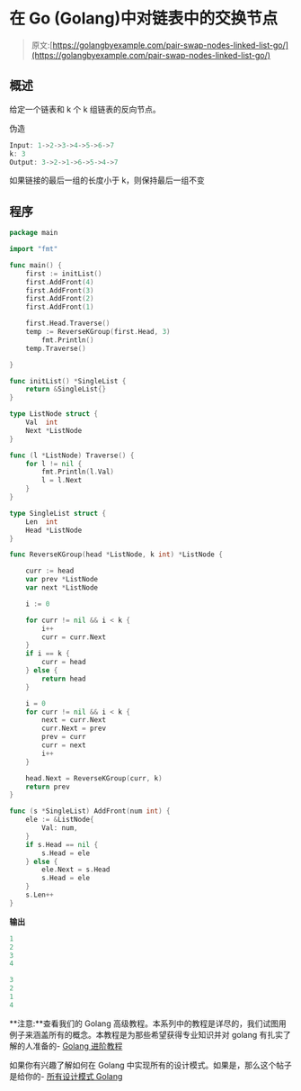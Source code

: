 # 在 Go (Golang)中对链表中的交换节点

> 原文:[https://golangbyexample.com/pair-swap-nodes-linked-list-go/](https://golangbyexample.com/pair-swap-nodes-linked-list-go/)

## **概述**

给定一个链表和 k 个 k 组链表的反向节点。

伪造

```go
Input: 1->2->3->4->5->6->7
k: 3
Output: 3->2->1->6->5->4->7
```

如果链接的最后一组的长度小于 k，则保持最后一组不变

## **程序**

```go
package main

import "fmt"

func main() {
	first := initList()
	first.AddFront(4)
	first.AddFront(3)
	first.AddFront(2)
	first.AddFront(1)

	first.Head.Traverse()
	temp := ReverseKGroup(first.Head, 3)
        fmt.Println()
	temp.Traverse()

}

func initList() *SingleList {
	return &SingleList{}
}

type ListNode struct {
	Val  int
	Next *ListNode
}

func (l *ListNode) Traverse() {
	for l != nil {
		fmt.Println(l.Val)
		l = l.Next
	}
}

type SingleList struct {
	Len  int
	Head *ListNode
}

func ReverseKGroup(head *ListNode, k int) *ListNode {

	curr := head
	var prev *ListNode
	var next *ListNode

	i := 0

	for curr != nil && i < k {
		i++
		curr = curr.Next
	}
	if i == k {
		curr = head
	} else {
		return head
	}

	i = 0
	for curr != nil && i < k {
		next = curr.Next
		curr.Next = prev
		prev = curr
		curr = next
		i++
	}

	head.Next = ReverseKGroup(curr, k)
	return prev
}

func (s *SingleList) AddFront(num int) {
	ele := &ListNode{
		Val: num,
	}
	if s.Head == nil {
		s.Head = ele
	} else {
		ele.Next = s.Head
		s.Head = ele
	}
	s.Len++
}
```

**输出**

```go
1
2
3
4

3
2
1
4
```

**注意:**查看我们的 Golang 高级教程。本系列中的教程是详尽的，我们试图用例子来涵盖所有的概念。本教程是为那些希望获得专业知识并对 golang 有扎实了解的人准备的- [Golang 进阶教程](https://golangbyexample.com/golang-comprehensive-tutorial/)

如果你有兴趣了解如何在 Golang 中实现所有的设计模式。如果是，那么这个帖子是给你的- [所有设计模式 Golang](https://golangbyexample.com/all-design-patterns-golang/)